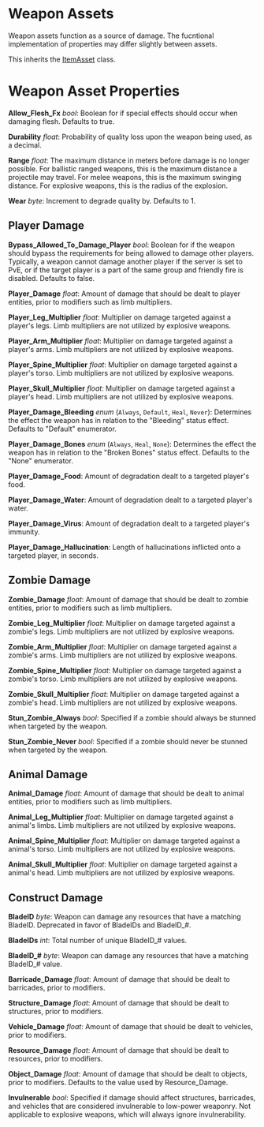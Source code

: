 Weapon Assets
=============

Weapon assets function as a source of damage. The fucntional implementation of properties may differ slightly between assets.

This inherits the [ItemAsset](/ItemAsset/README.md) class.

Weapon Asset Properties
=======================

**Allow_Flesh_Fx** *bool*: Boolean for if special effects should occur when damaging flesh. Defaults to true.

**Durability** *float*: Probability of quality loss upon the weapon being used, as a decimal.

**Range** *float*: The maximum distance in meters before damage is no longer possible. For ballistic ranged weapons, this is the maximum distance a projectile may travel. For melee weapons, this is the maximum swinging distance. For explosive weapons, this is the radius of the explosion.

**Wear** *byte*: Increment to degrade quality by. Defaults to 1.

Player Damage
-------------

**Bypass_Allowed_To_Damage_Player** *bool*: Boolean for if the weapon should bypass the requirements for being allowed to damage other players. Typically, a weapon cannot damage another player if the server is set to PvE, or if the target player is a part of the same group and friendly fire is disabled. Defaults to false.

**Player_Damage** *float*: Amount of damage that should be dealt to player entities, prior to modifiers such as limb multipliers.

**Player_Leg_Multiplier** *float*: Multiplier on damage targeted against a player's legs. Limb multipliers are not utilized by explosive weapons.

**Player_Arm_Multiplier** *float*: Multiplier on damage targeted against a player's arms. Limb multipliers are not utilized by explosive weapons.

**Player_Spine_Multiplier** *float*: Multiplier on damage targeted against a player's torso. Limb multipliers are not utilized by explosive weapons.

**Player_Skull_Multiplier** *float*: Multiplier on damage targeted against a player's head. Limb multipliers are not utilized by explosive weapons.

**Player_Damage_Bleeding** *enum* (`Always`, `Default`, `Heal`, `Never`): Determines the effect the weapon has in relation to the "Bleeding" status effect. Defaults to "Default" enumerator.

**Player_Damage_Bones** *enum* (`Always`, `Heal`, `None`): Determines the effect the weapon has in relation to the "Broken Bones" status effect. Defaults to the "None" enumerator.

**Player_Damage_Food**: Amount of degradation dealt to a targeted player's food.

**Player_Damage_Water**: Amount of degradation dealt to a targeted player's water.

**Player_Damage_Virus**: Amount of degradation dealt to a targeted player's immunity.

**Player_Damage_Hallucination**: Length of hallucinations inflicted onto a targeted player, in seconds.

Zombie Damage
-------------

**Zombie_Damage** *float*: Amount of damage that should be dealt to zombie entities, prior to modifiers such as limb multipliers.

**Zombie_Leg_Multiplier** *float*: Multiplier on damage targeted against a zombie's legs. Limb multipliers are not utilized by explosive weapons.

**Zombie_Arm_Multiplier** *float*: Multiplier on damage targeted against a zombie's arms. Limb multipliers are not utilized by explosive weapons.

**Zombie_Spine_Multiplier** *float*: Multiplier on damage targeted against a zombie's torso. Limb multipliers are not utilized by explosive weapons.

**Zombie_Skull_Multiplier** *float*: Multiplier on damage targeted against a zombie's head. Limb multipliers are not utilized by explosive weapons.

**Stun_Zombie_Always** *bool*: Specified if a zombie should always be stunned when targeted by the weapon.

**Stun_Zombie_Never** *bool*: Specified if a zombie should never be stunned when targeted by the weapon.

Animal Damage
-------------

**Animal_Damage** *float*: Amount of damage that should be dealt to animal entities, prior to modifiers such as limb multipliers.

**Animal_Leg_Multiplier** *float*: Multiplier on damage targeted against a animal's limbs. Limb multipliers are not utilized by explosive weapons.

**Animal_Spine_Multiplier** *float*: Multiplier on damage targeted against a animal's torso. Limb multipliers are not utilized by explosive weapons.

**Animal_Skull_Multiplier** *float*: Multiplier on damage targeted against a animal's head. Limb multipliers are not utilized by explosive weapons.

Construct Damage
----------------

**BladeID** *byte*: Weapon can damage any resources that have a matching BladeID. Deprecated in favor of BladeIDs and BladeID_#.

**BladeIDs** *int*: Total number of unique BladeID_# values.

**BladeID_#** *byte*: Weapon can damage any resources that have a matching BladeID_# value.

**Barricade_Damage** *float*: Amount of damage that should be dealt to barricades, prior to modifiers.

**Structure_Damage** *float*: Amount of damage that should be dealt to structures, prior to modifiers.

**Vehicle_Damage** *float*: Amount of damage that should be dealt to vehicles, prior to modifiers.

**Resource_Damage** *float*: Amount of damage that should be dealt to resources, prior to modifiers.

**Object_Damage** *float*: Amount of damage that should be dealt to objects, prior to modifiers. Defaults to the value used by Resource_Damage.

**Invulnerable** *bool*: Specified if damage should affect structures, barricades, and vehicles that are considered invulnerable to low-power weaponry. Not applicable to explosive weapons, which will always ignore invulnerability.
